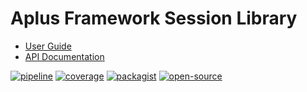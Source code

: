 # Aplus Framework Session Library

- [User Guide](https://docs.aplus-framework.com/guides/libraries/session/index.html)
- [API Documentation](https://docs.aplus-framework.com/packages/session.html)

[![pipeline](https://gitlab.com/aplus-framework/libraries/session/badges/master/pipeline.svg)](https://gitlab.com/aplus-framework/libraries/session/-/pipelines?scope=branches)
[![coverage](https://gitlab.com/aplus-framework/libraries/session/badges/master/coverage.svg?job=test:php)](https://aplus-framework.gitlab.io/libraries/session/coverage/)
[![packagist](https://img.shields.io/packagist/v/aplus/session)](https://packagist.org/packages/aplus/session)
[![open-source](https://img.shields.io/badge/open--source-donate-orange)](https://www.paypal.com/donate/?hosted_button_id=NGBNW5PY4VSJ4)
